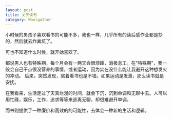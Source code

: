 ```yaml
---
layout: post
title: 关于读书
category: Woolgather
---
```


小时候的男孩子喜欢看书的可能不多，我也一样，几乎所有的读后感作业都是抄的，然后就去炸粪坑了。  

可也不知道什么时候，就开始喜欢了。  

都说男人也有特殊期，每个月会有一两天会很烦躁，消极怠工。在"特殊期"，我一般会自己干点很没营养的事情，或者运动，因为实在没什么能让我避开这种想发火的冲动。
后来，突然发现，窝着看书也是不错。如果运动是发泄，那么读书就是安抚。  

在我看来，生活走过了天真烂漫的时间，就会下沉，沉到单调和无聊中去。人可以用忙碌，娱乐，工作，追求等等来逃离无聊，却很难避开单调。  

而书则提供了一种廉价和高效的的可能性，去体会一种新的生活和逻辑。
